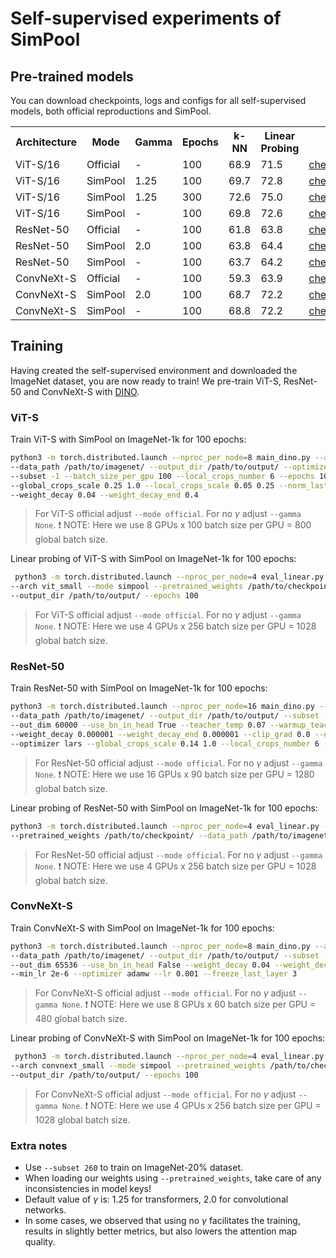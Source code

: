 # Self-supervised experiments of SimPool

## Pre-trained models
You can download checkpoints, logs and configs for all self-supervised models, both official reproductions and SimPool.

<table>
  <tr>
    <th>Architecture</th>
    <th>Mode</th>
    <th>Gamma</th>
    <th>Epochs</th>
    <th>k-NN</th>
    <th>Linear Probing</th>
    <th colspan="3">download</th>
  </tr>
  <tr>
    <td>ViT-S/16</td>
    <td>Official</td>
    <td>-</td>
    <td>100</td>
    <td>68.9</td>
    <td>71.5</td>
    <td><a href="https://huggingface.co/billpsomas/vits_dino_official_ep100/resolve/main/vits_dino_official_ep100.pth">checkpoint</a></td>
    <td><a href="https://huggingface.co/billpsomas/vits_dino_official_ep100/resolve/main/log.txt">logs</a></td>
    <td><a href="https://huggingface.co/billpsomas/vits_dino_official_ep100/resolve/main/configs.yaml">configs</a></td>
  </tr>
  <tr>
    <td>ViT-S/16</td>
    <td>SimPool</td>
    <td>1.25</td>
    <td>100</td>
    <td>69.7</td>
    <td>72.8</td>
    <td><a href="https://huggingface.co/billpsomas/vits_dino_simpool_ep100/resolve/main/vits_dino_simpool_ep100.pth">checkpoint</a></td>
    <td><a href="https://huggingface.co/billpsomas/vits_dino_simpool_ep100/resolve/main/log.txt">logs</a></td>
    <td><a href="https://huggingface.co/billpsomas/vits_dino_simpool_ep100/resolve/main/configs.yaml">configs</a></td>
  </tr>
  <tr>
    <td>ViT-S/16</td>
    <td>SimPool</td>
    <td>1.25</td>
    <td>300</td>
    <td>72.6</td>
    <td>75.0</td>
    <td><a href="https://huggingface.co/billpsomas/vits_dino_simpool_ep300/resolve/main/vits_dino_simpool_ep300.pth">checkpoint</a></td>
    <td><a href="https://huggingface.co/billpsomas/vits_dino_simpool_ep300/resolve/main/log.txt">logs</a></td>
    <td><a href="https://huggingface.co/billpsomas/vits_dino_simpool_ep300/resolve/main/configs.yaml">configs</a></td>
  </tr>
  <tr>
    <td>ViT-S/16</td>
    <td>SimPool</td>
    <td>-</td>
    <td>100</td>
    <td>69.8</td>
    <td>72.6</td>
    <td><a href="https://huggingface.co/billpsomas/vits_dino_simpool_no_gamma_ep100/resolve/main/vits_dino_simpool_no_gamma_ep100.pth">checkpoint</a></td>
    <td><a href="https://huggingface.co/billpsomas/vits_dino_simpool_no_gamma_ep100/resolve/main/log.txt">logs</a></td>
    <td><a href="https://huggingface.co/billpsomas/vits_dino_simpool_no_gamma_ep100/resolve/main/configs.yaml">configs</a></td>
  </tr>
  <tr>
    <td>ResNet-50</td>
    <td>Official</td>
    <td>-</td>
    <td>100</td>
    <td>61.8</td>
    <td>63.8</td>
    <td><a href="https://huggingface.co/billpsomas/resnet50_dino_official_ep100/resolve/main/resnet50_dino_official_ep100.pth">checkpoint</a></td>
    <td><a href="https://huggingface.co/billpsomas/resnet50_dino_official_ep100/resolve/main/log.txt">logs</a></td>
    <td><a href="https://huggingface.co/billpsomas/resnet50_dino_official_ep100/resolve/main/configs.yaml">configs</a></td>
  </tr>
  <tr>
    <td>ResNet-50</td>
    <td>SimPool</td>
    <td>2.0</td>
    <td>100</td>
    <td>63.8</td>
    <td>64.4</td>
    <td><a href="https://huggingface.co/billpsomas/resnet50_dino_simpool_ep100/resolve/main/resnet50_dino_simpool_ep100.pth">checkpoint</a></td>
    <td><a href="https://huggingface.co/billpsomas/resnet50_dino_simpool_ep100/resolve/main/log.txt">logs</a></td>
    <td><a href="https://huggingface.co/billpsomas/resnet50_dino_simpool_ep100/resolve/main/configs.yaml">configs</a></td>
  </tr>
  <tr>
    <td>ResNet-50</td>
    <td>SimPool</td>
    <td>-</td>
    <td>100</td>
    <td>63.7</td>
    <td>64.2</td>
    <td><a href="https://huggingface.co/billpsomas/resnet50_dino_simpool_no_gamma_ep100/resolve/main/resnet50_dino_simpool_no_gamma_ep100.pth">checkpoint</a></td>
    <td><a href="https://huggingface.co/billpsomas/resnet50_dino_simpool_no_gamma_ep100/resolve/main/log.txt">logs</a></td>
    <td><a href="https://huggingface.co/billpsomas/resnet50_dino_simpool_no_gamma_ep100/resolve/main/configs.yaml">configs</a></td>
  </tr>
  <tr>
    <td>ConvNeXt-S</td>
    <td>Official</td>
    <td>-</td>
    <td>100</td>
    <td>59.3</td>
    <td>63.9</td>
    <td><a href="https://huggingface.co/billpsomas/convnext_small_dino_official_ep100/resolve/main/convnext_small_dino_official_ep100.pth">checkpoint</a></td>
    <td><a href="https://huggingface.co/billpsomas/convnext_small_dino_official_ep100/resolve/main/log.txt">logs</a></td>
    <td><a href="https://huggingface.co/billpsomas/convnext_small_dino_official_ep100/resolve/main/configs.yaml">configs</a></td>
  </tr>
  <tr>
    <td>ConvNeXt-S</td>
    <td>SimPool</td>
    <td>2.0</td>
    <td>100</td>
    <td>68.7</td>
    <td>72.2</td>
    <td><a href="https://huggingface.co/billpsomas/convnext_small_dino_simpool_ep100/resolve/main/convnext_small_dino_simpool_ep100.pth">checkpoint</a></td>
    <td><a href="https://huggingface.co/billpsomas/convnext_small_dino_simpool_ep100/resolve/main/log.txt">logs</a></td>
    <td><a href="https://huggingface.co/billpsomas/convnext_small_dino_simpool_ep100/resolve/main/configs.yaml">configs</a></td>
  </tr>
  <tr>
    <td>ConvNeXt-S</td>
    <td>SimPool</td>
    <td>-</td>
    <td>100</td>
    <td>68.8</td>
    <td>72.2</td>
    <td><a href="https://huggingface.co/billpsomas/convnext_small_dino_simpool_no_gamma_ep100/resolve/main/convnext_small_dino_simpool_no_gamma_ep100.pth">checkpoint</a></td>
    <td><a href="https://huggingface.co/billpsomas/convnext_small_dino_simpool_no_gamma_ep100/resolve/main/log.txt">logs</a></td>
    <td><a href="https://huggingface.co/billpsomas/convnext_small_dino_simpool_no_gamma_ep100/resolve/main/configs.yaml">configs</a></td>
  </tr>
</table>

## Training
Having created the self-supervised environment and downloaded the ImageNet dataset, you are now ready to train! We pre-train ViT-S, ResNet-50 and ConvNeXt-S with [DINO](https://github.com/facebookresearch/dino).


### ViT-S 

Train ViT-S with SimPool on ImageNet-1k for 100 epochs:

```bash
python3 -m torch.distributed.launch --nproc_per_node=8 main_dino.py --arch vit_small --mode simpool --gamma 1.25 \
--data_path /path/to/imagenet/ --output_dir /path/to/output/ --optimizer adamw --use_bn_in_head False --out_dim 65536 \
--subset -1 --batch_size_per_gpu 100 --local_crops_number 6 --epochs 100 --num_workers 10 --lr 0.0005 --min_lr 0.00001 \
--global_crops_scale 0.25 1.0 --local_crops_scale 0.05 0.25 --norm_last_layer False --warmup_teacher_temp_epochs 30 \
--weight_decay 0.04 --weight_decay_end 0.4
```

> For ViT-S  official adjust `--mode official`. For no $\gamma$ adjust `--gamma None`. :exclamation: 
> NOTE: Here we use 8 GPUs x 100 batch size per GPU = 800 global batch size.

Linear probing of ViT-S with SimPool on ImageNet-1k for 100 epochs:

```bash
 python3 -m torch.distributed.launch --nproc_per_node=4 eval_linear.py --batch_size_per_gpu 256 --n_last_blocks 1 \
--arch vit_small --mode simpool --pretrained_weights /path/to/checkpoint/ --data_path /path/to/imagenet/ \
--output_dir /path/to/output/ --epochs 100
```

> For ViT-S official adjust `--mode official`. For no $\gamma$ adjust `--gamma None`. :exclamation: NOTE: Here we use 4 GPUs x 256 batch size per GPU = 1028 global batch size.

### ResNet-50

Train ResNet-50 with SimPool on ImageNet-1k for 100 epochs:

```bash
python3 -m torch.distributed.launch --nproc_per_node=16 main_dino.py --arch resnet50 --mode simpool \
--data_path /path/to/imagenet/ --output_dir /path/to/output/ --subset -1 --num_workers 10 --batch_size_per_gpu 90 \
--out_dim 60000 --use_bn_in_head True --teacher_temp 0.07 --warmup_teacher_temp_epochs 50 --use_fp16 False \
--weight_decay 0.000001 --weight_decay_end 0.000001 --clip_grad 0.0 --epochs 100 --lr 0.3 --min_lr 0.0048 \
--optimizer lars --global_crops_scale 0.14 1.0 --local_crops_number 6 --local_crops_scale 0.05 0.14
```

> For ResNet-50 official adjust `--mode official`. For no $\gamma$ adjust `--gamma None`. :exclamation: 
> NOTE: Here we use 16 GPUs x 90 batch size per GPU = 1280 global batch size.

Linear probing of ResNet-50 with SimPool on ImageNet-1k for 100 epochs:
```bash
python3 -m torch.distributed.launch --nproc_per_node=4 eval_linear.py --batch_size_per_gpu 256 --arch resnet50 --mode simpool \
--pretrained_weights /path/to/checkpoint/ --data_path /path/to/imagenet/ --output_dir /path/to/output/ --epochs 100
```

> For ResNet-50 official adjust `--mode official`. For no $\gamma$ adjust `--gamma None`. :exclamation: NOTE: Here we use 4 GPUs x 256 batch size per GPU = 1028 global batch size.

### ConvNeXt-S

Train ConvNeXt-S with SimPool on ImageNet-1k for 100 epochs:

```bash
python3 -m torch.distributed.launch --nproc_per_node=8 main_dino.py --arch convnext_small --mode simpool \
--data_path /path/to/imagenet/ --output_dir /path/to/output/ --subset -1 --num_workers 10 --batch_size_per_gpu 60 \
--out_dim 65536 --use_bn_in_head False --weight_decay 0.04 --weight_decay_end 0.4 --clip_grad 0.3 --epochs 100 \
--min_lr 2e-6 --optimizer adamw --lr 0.001 --freeze_last_layer 3
```

> For ConvNeXt-S official adjust `--mode official`. For no $\gamma$ adjust `--gamma None`. :exclamation: 
> NOTE: Here we use 8 GPUs x 60 batch size per GPU = 480 global batch size.

Linear probing of ConvNeXt-S with SimPool on ImageNet-1k for 100 epochs:

```bash
 python3 -m torch.distributed.launch --nproc_per_node=4 eval_linear.py --batch_size_per_gpu 256 --n_last_blocks 1 \
--arch convnext_small --mode simpool --pretrained_weights /path/to/checkpoint/ --data_path /path/to/imagenet/ \
--output_dir /path/to/output/ --epochs 100
```

> For ConvNeXt-S official adjust `--mode official`. For no $\gamma$ adjust `--gamma None`. :exclamation: NOTE: Here we use 4 GPUs x 256 batch size per GPU = 1028 global batch size.

### Extra notes

- Use `--subset 260` to train on ImageNet-20\% dataset.
- When loading our weights using `--pretrained_weights`, take care of any inconsistencies in model keys!
- Default value of $\gamma$ is: 1.25 for transformers, 2.0 for convolutional networks. 
- In some cases, we observed that using no $\gamma$ facilitates the training, results in slightly better metrics, but also lowers the attention map quality.